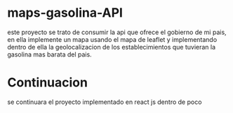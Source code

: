 # maps-gasolina-API

este proyecto se trato de consumir la api que ofrece el gobierno de mi pais, en ella implemente un mapa usando el mapa de leaflet y implementando dentro de ella la geolocalizacion de los establecimientos que tuvieran la gasolina mas barata del pais.

# Continuacion

se continuara el proyecto implementado en react js dentro de poco
